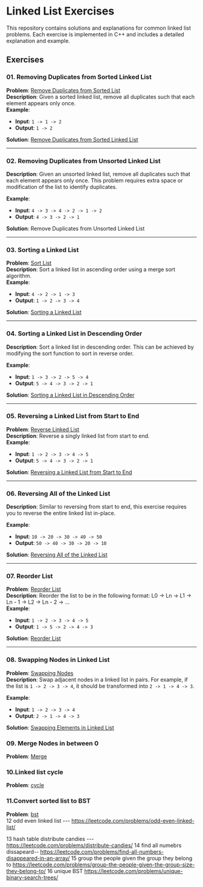 # Linked List Exercises

This repository contains solutions and explanations for common linked list problems. Each exercise is implemented in C++ and includes a detailed explanation and example.

## Exercises

### **01. Removing Duplicates from Sorted Linked List**
**Problem**: [Remove Duplicates from Sorted List](https://leetcode.com/problems/remove-duplicates-from-sorted-list/)  
**Description**: Given a sorted linked list, remove all duplicates such that each element appears only once.  
**Example**:
- **Input**: `1 -> 1 -> 2`  
- **Output**: `1 -> 2`  

**Solution**: [Remove Duplicates from Sorted Linked List]()

---

### **02. Removing Duplicates from Unsorted Linked List**
**Description**: Given an unsorted linked list, remove all duplicates such that each element appears only once. This problem requires extra space or modification of the list to identify duplicates.

**Example**:
- **Input**: `4 -> 3 -> 4 -> 2 -> 1 -> 2`  
- **Output**: `4 -> 3 -> 2 -> 1`  

**Solution**: Remove Duplicates from Unsorted Linked List

---

### **03. Sorting a Linked List**
**Problem**: [Sort List](https://leetcode.com/problems/sort-list/)  
**Description**: Sort a linked list in ascending order using a merge sort algorithm.  
**Example**:
- **Input**: `4 -> 2 -> 1 -> 3`  
- **Output**: `1 -> 2 -> 3 -> 4`  

**Solution**: [Sorting a Linked List](./sort-list.cpp)

---

### **04. Sorting a Linked List in Descending Order**
**Description**: Sort a linked list in descending order. This can be achieved by modifying the sort function to sort in reverse order.

**Example**:
- **Input**: `1 -> 3 -> 2 -> 5 -> 4`  
- **Output**: `5 -> 4 -> 3 -> 2 -> 1`  

**Solution**: [Sorting a Linked List in Descending Order](./sort-list-descending.cpp)

---

### **05. Reversing a Linked List from Start to End**
**Problem**: [Reverse Linked List](https://leetcode.com/problems/reverse-linked-list/)  
**Description**: Reverse a singly linked list from start to end.  
**Example**:
- **Input**: `1 -> 2 -> 3 -> 4 -> 5`  
- **Output**: `5 -> 4 -> 3 -> 2 -> 1`  

**Solution**: [Reversing a Linked List from Start to End](./reverse-list.cpp)

---

### **06. Reversing All of the Linked List**
**Description**: Similar to reversing from start to end, this exercise requires you to reverse the entire linked list in-place.

**Example**:
- **Input**: `10 -> 20 -> 30 -> 40 -> 50`  
- **Output**: `50 -> 40 -> 30 -> 20 -> 10`  

**Solution**: [Reversing All of the Linked List](./reverse-entire-list.cpp)

---

### **07. Reorder List**
**Problem**: [Reorder List](https://leetcode.com/problems/reorder-list/)  
**Description**: Reorder the list to be in the following format: L0 → Ln → L1 → Ln - 1 → L2 → Ln - 2 → ...  
**Example**:
- **Input**: `1 -> 2 -> 3 -> 4 -> 5`  
- **Output**: `1 -> 5 -> 2 -> 4 -> 3`  

**Solution**: [Reorder List](./reorder-list.cpp)

---

### **08. Swapping Nodes in Linked List**
**Problem**: [Swapping Nodes](https://leetcode.com/problems/swapping-nodes-in-a-linked-list/description/)  
**Description**: Swap adjacent nodes in a linked list in pairs. For example, if the list is `1 -> 2 -> 3 -> 4`, it should be transformed into `2 -> 1 -> 4 -> 3`.

**Example**:
- **Input**: `1 -> 2 -> 3 -> 4`  
- **Output**: `2 -> 1 -> 4 -> 3`  

**Solution**: [Swapping Elements in Linked List](./swap-elements-list.cpp)


### **09. Merge Nodes in between 0**
**Problem**: [Merge](https://leetcode.com/problems/merge-nodes-in-between-zeros/)  
### **10.Linked list cycle**
**Problem**: [cycle](https://leetcode.com/problems/linked-list-cycle/)  
### **11.Convert sorted list to BST**
**Problem**: [bst](https://leetcode.com/problems/convert-sorted-list-to-binary-search-tree/)  
12 odd even linked list --- https://leetcode.com/problems/odd-even-linked-list/

13 hash table distribute candies ---https://leetcode.com/problems/distribute-candies/
14 find all numebrs dissapeard--  https://leetcode.com/problems/find-all-numbers-disappeared-in-an-array/
15 group the people given the group they belong to    https://leetcode.com/problems/group-the-people-given-the-group-size-they-belong-to/
16 unique BST   https://leetcode.com/problems/unique-binary-search-trees/
